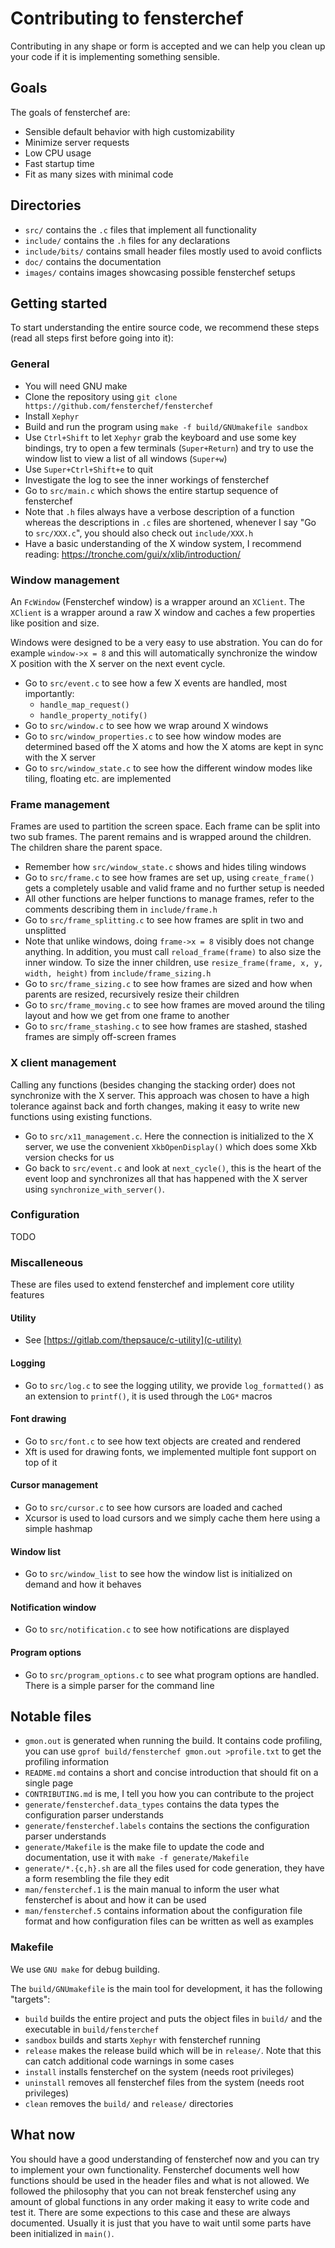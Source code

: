 # Contributing to fensterchef

Contributing in any shape or form is accepted and we can help you clean up your
code if it is implementing something sensible.

## Goals

The goals of fensterchef are:
- Sensible default behavior with high customizability
- Minimize server requests
- Low CPU usage
- Fast startup time
- Fit as many sizes with minimal code

## Directories

- `src/` contains the `.c` files that implement all functionality
- `include/` contains the `.h` files for any declarations
- `include/bits/` contains small header files mostly used to avoid conflicts
- `doc/` contains the documentation
- `images/` contains images showcasing possible fensterchef setups

## Getting started

To start understanding the entire source code, we recommend these steps (read
all steps first before going into it):

### General

- You will need GNU make
- Clone the repository using `git clone
  https://github.com/fensterchef/fensterchef`
- Install `Xephyr`
- Build and run the program using `make -f build/GNUmakefile sandbox`
- Use `Ctrl+Shift` to let `Xephyr` grab the keyboard and use some key bindings,
  try to open a few terminals (`Super+Return`) and try to use the window list
  to view a list of all windows (`Super+w`)
- Use `Super+Ctrl+Shift+e` to quit
- Investigate the log to see the inner workings of fensterchef
- Go to `src/main.c` which shows the entire startup sequence of fensterchef
- Note that `.h` files always have a verbose description of a function whereas
  the descriptions in `.c` files are shortened, whenever I say "Go to
  `src/XXX.c`", you should also check out `include/XXX.h`
- Have a basic understanding of the X window system, I recommend reading:
  <https://tronche.com/gui/x/xlib/introduction/>

### Window management

An `FcWindow` (Fensterchef window) is a wrapper around an `XClient`.  The
`XClient` is a wrapper around a raw X window and caches a few properties like
position and size.

Windows were designed to be a very easy to use abstration.  You can do for
example `window->x = 8` and this will automatically synchronize the window X
position with the X server on the next event cycle.

- Go to `src/event.c` to see how a few X events are handled, most importantly:
  - `handle_map_request()`
  - `handle_property_notify()`
- Go to `src/window.c` to see how we wrap around X windows
- Go to `src/window_properties.c` to see how window modes are determined based
  off the X atoms and how the X atoms are kept in sync with the X server
- Go to `src/window_state.c` to see how the different window modes like tiling,
  floating etc. are implemented

### Frame management

Frames are used to partition the screen space.  Each frame can be split into two
sub frames.  The parent remains and is wrapped around the children.
The children share the parent space.

- Remember how `src/window_state.c` shows and hides tiling windows
- Go to `src/frame.c` to see how frames are set up, using `create_frame()` gets
  a completely usable and valid frame and no further setup is needed
- All other functions are helper functions to manage frames, refer to the
  comments describing them in `include/frame.h`
- Go to `src/frame_splitting.c` to see how frames are split in two and
  unsplitted
- Note that unlike windows, doing `frame->x = 8` visibly does not change
  anything.  In addition, you must call `reload_frame(frame)` to also size the
  inner window.  To size the inner children, use `resize_frame(frame, x, y,
  width, height)` from `include/frame_sizing.h`
- Go to `src/frame_sizing.c` to see how frames are sized and how when parents
  are resized, recursively resize their children
- Go to `src/frame_moving.c` to see how frames are moved around the tiling
  layout and how we get from one frame to another
- Go to `src/frame_stashing.c` to see how frames are stashed, stashed frames are
  simply off-screen frames

### X client management

Calling any functions (besides changing the stacking order) does not synchronize
with the X server.  This approach was chosen to have a high tolerance against
back and forth changes, making it easy to write new functions using existing
functions.

- Go to `src/x11_management.c`.  Here the connection is initialized to the X
  server, we use the convenient `XkbOpenDisplay()` which does some Xkb version
  checks for us
- Go back to `src/event.c` and look at `next_cycle()`, this is the heart of
  the event loop and synchronizes all that has happened with the X server using
  `synchronize_with_server()`.

### Configuration

TODO

### Miscalleneous

These are files used to extend fensterchef and implement core utility features

#### Utility

- See [https://gitlab.com/thepsauce/c-utility](c-utility)

#### Logging

- Go to `src/log.c` to see the logging utility, we provide `log_formatted()`
  as an extension to `printf()`, it is used through the `LOG*` macros

#### Font drawing

- Go to `src/font.c` to see how text objects are created and rendered
- Xft is used for drawing fonts, we implemented multiple font support on top of
  it

#### Cursor management

- Go to `src/cursor.c` to see how cursors are loaded and cached
- Xcursor is used to load cursors and we simply cache them here using a simple
  hashmap

#### Window list

- Go to `src/window_list` to see how the window list is initialized on demand
  and how it behaves

#### Notification window

- Go to `src/notification.c` to see how notifications are displayed

#### Program options

- Go to `src/program_options.c` to see what program options are handled.  There
  is a simple parser for the command line

## Notable files

- `gmon.out` is generated when running the build.  It contains code profiling,
  you can use `gprof build/fensterchef gmon.out >profile.txt` to get the
  profiling information
- `README.md` contains a short and concise introduction that should fit on a
  single page
- `CONTRIBUTING.md` is me, I tell you how you can contribute to the project
- `generate/fensterchef.data_types` contains the data types the configuration
  parser understands
- `generate/fensterchef.labels` contains the sections the configuration parser
  understands
- `generate/Makefile` is the make file to update the code and documentation, use
  it with `make -f generate/Makefile`
- `generate/*.{c,h}.sh` are all the files used for code generation, they have
  a form resembling the file they edit
- `man/fensterchef.1` is the main manual to inform the user what fensterchef is
  about and how it can be used
- `man/fensterchef.5` contains information about the configuration file format
  and how configuration files can be written as well as examples

### Makefile

We use `GNU make` for debug building.

The `build/GNUmakefile` is the main tool for development, it has the following
"targets":

- `build` builds the entire project and puts the object files in `build/` and
  the executable in `build/fensterchef`
- `sandbox` builds and starts `Xephyr` with fensterchef running
- `release` makes the release build which will be in `release/`.
  Note that this can catch additional code warnings in some cases
- `install` installs fensterchef on the system (needs root privileges)
- `uninstall` removes all fensterchef files from the system (needs root
  privileges)
- `clean` removes the `build/` and `release/` directories

## What now

You should have a good understanding of fensterchef now and you can try to
implement your own functionality.  Fensterchef documents well how functions
should be used in the header files and what is not allowed.  We followed the
philosophy that you can not break fensterchef using any amount of global
functions in any order making it easy to write code and test it.
There are some expections to this case and these are always documented.  Usually
it is just that you have to wait until some parts have been initialized in
`main()`.
